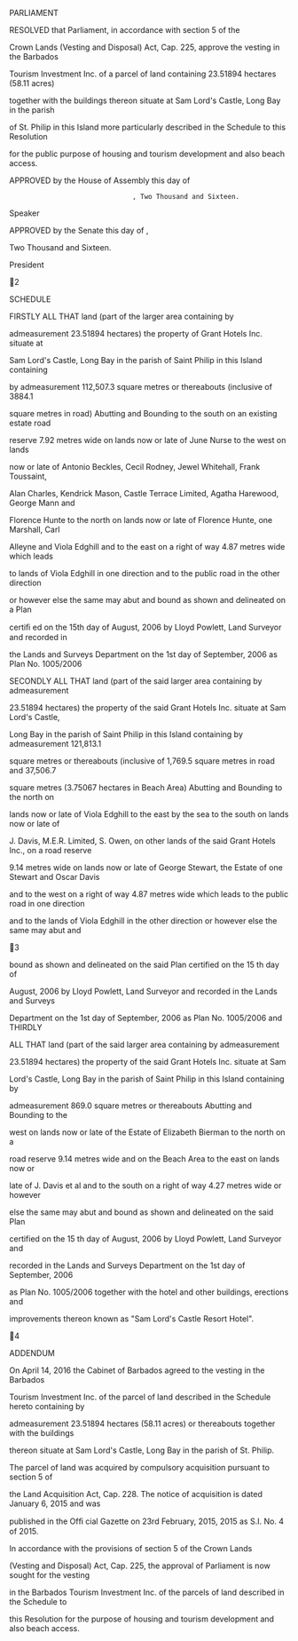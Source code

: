 PARLIAMENT

RESOLVED  that  Parliament,  in  accordance  with  section  5  of  the

Crown  Lands  (Vesting  and  Disposal)  Act,  Cap.  225,  approve  the  vesting  in  the  Barbados

Tourism  Investment  Inc.  of  a  parcel  of  land  containing  23.51894  hectares  (58.11  acres)

together  with  the  buildings  thereon  situate  at  Sam  Lord's  Castle,  Long  Bay  in  the  parish

of  St.  Philip  in  this  Island  more  particularly  described  in  the  Schedule  to  this  Resolution

for  the  public  purpose  of  housing  and  tourism  development  and  also  beach  access.

APPROVED  by  the  House  of  Assembly  this                                day  of

                                   , Two Thousand and Sixteen.

Speaker

APPROVED by the Senate this                  day of                                                   ,

Two Thousand and Sixteen.

President

2

SCHEDULE

FIRSTLY  ALL  THAT  land  (part  of  the  larger  area  containing  by

admeasurement  23.51894  hectares)  the  property  of  Grant  Hotels  Inc.  situate  at

Sam  Lord's  Castle,  Long  Bay  in  the  parish  of  Saint  Philip  in  this  Island  containing

by  admeasurement  112,507.3  square  metres  or  thereabouts  (inclusive  of  3884.1

square  metres  in  road) Abutting  and  Bounding  to  the  south  on  an  existing  estate  road

reserve  7.92  metres  wide  on  lands  now  or  late  of  June  Nurse  to  the  west  on  lands

now  or  late  of  Antonio  Beckles,  Cecil  Rodney,  Jewel  Whitehall,  Frank  Toussaint,

Alan Charles, Kendrick Mason, Castle Terrace Limited, Agatha Harewood, George Mann and

Florence  Hunte  to  the  north  on  lands  now  or  late  of  Florence  Hunte,  one  Marshall,  Carl

Alleyne  and  Viola  Edghill  and  to  the  east  on  a  right  of  way  4.87  metres  wide  which  leads

to  lands  of  Viola  Edghill  in  one  direction  and  to  the  public  road  in  the  other  direction

or  however  else  the  same  may  abut  and  bound  as  shown  and  delineated  on  a  Plan

certiﬁ ed  on  the  15th  day  of August,  2006  by  Lloyd  Powlett,  Land  Surveyor  and  recorded  in

the Lands and Surveys Department on the 1st day of September, 2006 as Plan No. 1005/2006

SECONDLY   ALL  THAT  land  (part  of  the  said  larger  area  containing  by  admeasurement

23.51894  hectares)  the  property  of  the  said  Grant  Hotels  Inc.  situate  at  Sam  Lord's  Castle,

Long Bay in the parish of Saint Philip in this Island containing by admeasurement 121,813.1

square  metres  or  thereabouts  (inclusive  of  1,769.5  square  metres  in  road  and  37,506.7

square  metres  (3.75067  hectares  in  Beach Area) Abutting  and  Bounding  to  the  north  on

lands now or late of Viola Edghill to the east by the sea to the south on lands now or late of

J. Davis, M.E.R. Limited, S. Owen, on other lands of the said Grant Hotels Inc., on a road reserve

9.14 metres wide on lands now or late of George Stewart, the Estate of one Stewart and Oscar Davis

and to the west on a right of way 4.87 metres wide which leads to the public road in one direction

and to the lands of Viola Edghill in the other direction or however else the same may abut and

3

bound  as  shown  and  delineated  on  the  said  Plan  certified  on  the  15 th  day  of

August,  2006  by  Lloyd  Powlett,  Land  Surveyor  and  recorded  in  the  Lands  and  Surveys

Department  on  the  1st  day  of  September,  2006  as  Plan  No.  1005/2006  and  THIRDLY

ALL  THAT  land  (part  of  the  said  larger  area  containing  by  admeasurement

23.51894  hectares)  the  property  of  the  said  Grant  Hotels  Inc.  situate  at  Sam

Lord's  Castle,  Long  Bay  in  the  parish  of  Saint  Philip  in  this  Island  containing  by

admeasurement  869.0  square  metres  or  thereabouts  Abutting  and  Bounding  to  the

west  on  lands  now  or  late  of  the  Estate  of  Elizabeth  Bierman  to  the  north  on  a

road  reserve  9.14  metres  wide  and  on  the  Beach  Area  to  the  east  on  lands  now  or

late  of  J.  Davis  et  al  and  to  the  south  on  a  right  of  way  4.27  metres  wide  or  however

else  the  same  may  abut  and  bound  as  shown  and  delineated  on  the  said  Plan

certified  on  the  15 th  day  of  August,  2006  by  Lloyd  Powlett,  Land  Surveyor  and

recorded  in  the  Lands  and  Surveys  Department  on  the  1st  day  of  September,  2006

as  Plan  No.  1005/2006  together  with  the  hotel  and  other  buildings,  erections  and

improvements thereon known as "Sam Lord's Castle Resort Hotel".

4

ADDENDUM

On April 14, 2016 the Cabinet of Barbados agreed to the vesting in the Barbados

Tourism Investment Inc. of the parcel of land described in the Schedule hereto containing by

admeasurement  23.51894  hectares  (58.11  acres)  or  thereabouts  together  with  the  buildings

thereon situate at Sam Lord's Castle, Long Bay in the parish of St. Philip.

The parcel of land was acquired by compulsory acquisition pursuant to section 5 of

the Land Acquisition Act, Cap. 228.  The notice of acquisition is dated January 6, 2015 and was

published in the Ofﬁ cial Gazette on 23rd February, 2015, 2015 as S.I. No. 4 of 2015.

In  accordance  with  the  provisions  of  section  5  of  the  Crown  Lands

(Vesting and Disposal) Act, Cap. 225, the approval of Parliament is now sought for the vesting

in the Barbados Tourism Investment Inc. of the parcels of land described in the Schedule to

this  Resolution  for  the  purpose  of  housing  and  tourism  development  and  also  beach  access.

